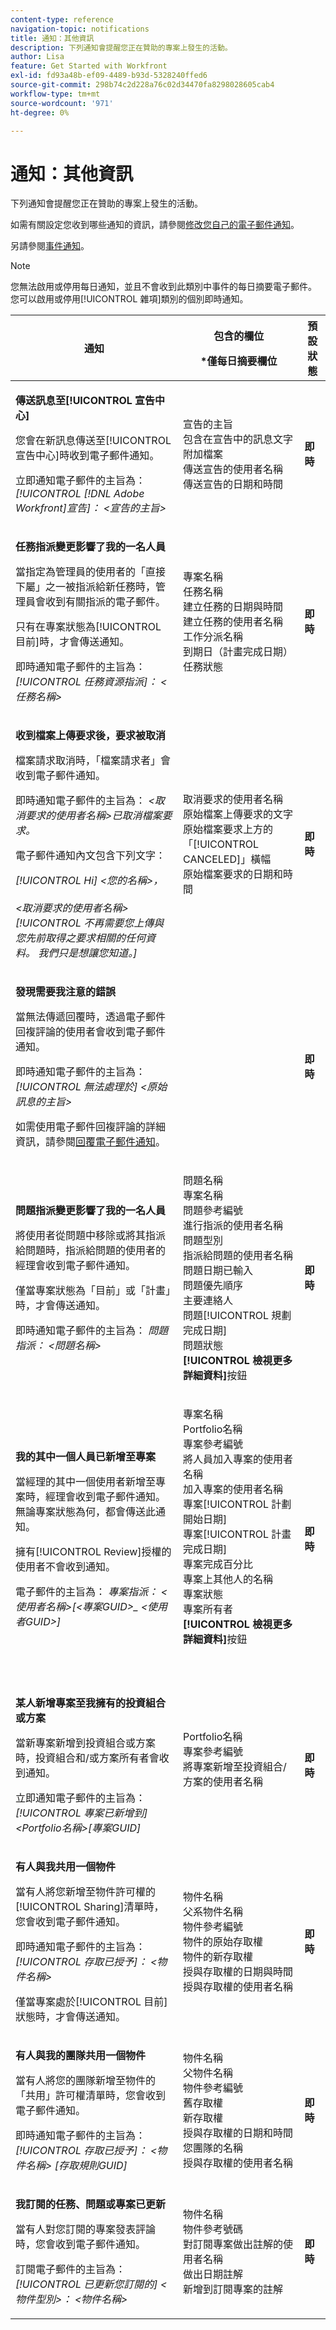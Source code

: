 ```yaml
---
content-type: reference
navigation-topic: notifications
title: 通知：其他資訊
description: 下列通知會提醒您正在贊助的專案上發生的活動。
author: Lisa
feature: Get Started with Workfront
exl-id: fd93a48b-ef09-4489-b93d-5328240ffed6
source-git-commit: 298b74c2d228a76c02d34470fa8298028605cab4
workflow-type: tm+mt
source-wordcount: '971'
ht-degree: 0%

---
```


# 通知：其他資訊

下列通知會提醒您正在贊助的專案上發生的活動。

如需有關設定您收到哪些通知的資訊，請參閱[修改您自己的電子郵件通知](../../workfront-basics/using-notifications/activate-or-deactivate-your-own-event-notifications.md)。

另請參閱[事件通知](../../workfront-basics/using-notifications/event-notifications.md)。

>[!NOTE]
>
>您無法啟用或停用每日通知，並且不會收到此類別中事件的每日摘要電子郵件。 您可以啟用或停用[!UICONTROL 雜項]類別的個別即時通知。

<table style="table-layout:auto"> 
 <col> 
 <col> 
 <col> 
 <thead> 
  <tr> 
   <th>通知</th> 
   <th> <p>包含的欄位 </p> <p> *僅每日摘要欄位</p> </th> 
   <th>預設狀態</th> 
  </tr> 
 </thead> 
 <tbody> 
  <tr> 
   <td> <p><strong>傳送訊息至[!UICONTROL 宣告中心]</strong> </p> <p>您會在新訊息傳送至[!UICONTROL 宣告中心]時收到電子郵件通知。 </p> <p>立即通知電子郵件的主旨為： <em>[!UICONTROL [!DNL Adobe Workfront]宣告]： &lt;宣告的主旨&gt;</em></p> </td> 
   <td> 宣告的主旨<br>包含在宣告中的訊息文字<br>附加檔案<br>傳送宣告的使用者名稱<br>傳送宣告的日期和時間 </td> 
   <td><strong>即時</strong> </td> 
  </tr> 
  <tr> 
   <td> <p><strong>任務指派變更影響了我的一名人員</strong> </p> <p>當指定為管理員的使用者的「直接下屬」之一被指派給新任務時，管理員會收到有關指派的電子郵件。 </p> <p>只有在專案狀態為[!UICONTROL 目前]時，才會傳送通知。</p> <p>即時通知電子郵件的主旨為： <em>[!UICONTROL 任務資源指派]： &lt;任務名稱&gt;</em></p> </td> 
   <td>專案名稱<br>任務名稱<br>建立任務的日期與時間<br>建立任務的使用者名稱<br>工作分派名稱<br>到期日（計畫完成日期）<br>任務狀態<br></td> 
   <td><strong>即時</strong> </td> 
  </tr> 
  <tr> 
   <td> <p><strong>收到檔案上傳要求後，要求被取消</strong> </p> <p>檔案請求取消時，「檔案請求者」會收到電子郵件通知。</p> <p>即時通知電子郵件的主旨為： <em>&lt;取消要求的使用者名稱&gt;已取消檔案要求。</em></p> <p>電子郵件通知內文包含下列文字：</p> <p><em>[!UICONTROL Hi] &lt;您的名稱&gt;， <br><br>&lt;取消要求的使用者名稱&gt;[!UICONTROL 不再需要您上傳與您先前取得之要求相關的任何資料。 我們只是想讓您知道。]</em> </p> </td> 
   <td>取消要求的使用者名稱<br>原始檔案上傳要求的文字<br>原始檔案要求上方的「[!UICONTROL CANCELED]」橫幅<br>原始檔案要求的日期和時間<br></td> 
   <td><strong>即時</strong> </td> 
  </tr> 
  <tr> 
   <td> <p><strong>發現需要我注意的錯誤</strong> </p> <p>當無法傳遞回覆時，透過電子郵件回複評論的使用者會收到電子郵件通知。</p> <p>即時通知電子郵件的主旨為： <em>[!UICONTROL 無法處理於] &lt;原始訊息的主旨&gt;</em></p> <p>如需使用電子郵件回複評論的詳細資訊，請參閱<a href="/help/quicksilver/workfront-basics/updating-work-items-and-viewing-updates/reply-to-email-notifications.md">回覆電子郵件通知</a>。</p> </td>
   <td> </td> 
   <td><strong>即時</strong> </td> 
  </tr> 
  <tr> 
   <td> <p><strong>問題指派變更影響了我的一名人員</strong> </p> <p>將使用者從問題中移除或將其指派給問題時，指派給問題的使用者的經理會收到電子郵件通知。 </p> <p>僅當專案狀態為「目前」或「計畫」時，才會傳送通知。</p> <p>即時通知電子郵件的主旨為： <em>問題指派： &lt;問題名稱&gt;</em></p> </td> 
   <td> <p>問題名稱<br>專案名稱<br>問題參考編號<br>進行指派的使用者名稱<br>問題型別<br>指派給問題的使用者名稱<br>問題日期已輸入<br>問題優先順序<br>主要連絡人<br>問題[!UICONTROL 規劃完成日期]<br>問題狀態<br><strong>[!UICONTROL 檢視更多詳細資料]</strong>按鈕</p> </td> 
   <td><strong>即時</strong> </td> 
  </tr> 
  <tr> 
   <td> <p><strong>我的其中一個人員已新增至專案</strong> </p> <p>當經理的其中一個使用者新增至專案時，經理會收到電子郵件通知。 無論專案狀態為何，都會傳送此通知。 </p> <p>擁有[!UICONTROL Review]授權的使用者不會收到通知。</p> <p>電子郵件的主旨為： <em>專案指派： &lt;使用者名稱&gt;[&lt;專案GUID&gt;_ &lt;使用者GUID&gt;]</em></p> </td> 
   <td> <p>專案名稱<br>Portfolio名稱<br>專案參考編號<br>將人員加入專案的使用者名稱<br>加入專案的使用者名稱<br>專案[!UICONTROL 計劃開始日期]<br>專案[!UICONTROL 計畫完成日期]<br>專案完成百分比<br>專案上其他人的名稱<br>專案狀態<br>專案所有者<br><strong>[!UICONTROL 檢視更多詳細資料]</strong>按鈕<br><br><br></p> </td> 
   <td><strong>即時</strong> </td> 
  </tr> 
  <tr> 
   <td> <p><strong>某人新增專案至我擁有的投資組合或方案</strong> </p> <p>當新專案新增到投資組合或方案時，投資組合和/或方案所有者會收到通知。</p> <p>立即通知電子郵件的主旨為： <em>[!UICONTROL 專案已新增到] &lt;Portfolio名稱&gt;[專案GUID]</em></p> </td> 
   <td> Portfolio名稱<br>專案參考編號<br>將專案新增至投資組合/方案的使用者名稱<br><br></td> 
   <td><strong>即時</strong> </td> 
  </tr> 
  <tr> 
   <td> <p><strong>有人與我共用一個物件</strong> </p> <p>當有人將您新增至物件許可權的[!UICONTROL Sharing]清單時，您會收到電子郵件通知。</p> <p>即時通知電子郵件的主旨為： <em>[!UICONTROL 存取已授予]： &lt;物件名稱&gt;</em></p> <p>僅當專案處於[!UICONTROL 目前]狀態時，才會傳送通知。</p> </td> 
   <td> 物件名稱<br>父系物件名稱<br>物件參考編號<br>物件的原始存取權<br>物件的新存取權<br>授與存取權的日期與時間<br>授與存取權的使用者名稱 </td> 
   <td><strong>即時</strong> </td> 
  </tr> 
  <tr> 
   <td> <p><strong>有人與我的團隊共用一個物件</strong> </p> <p>當有人將您的團隊新增至物件的「共用」許可權清單時，您會收到電子郵件通知。</p> <p>即時通知電子郵件的主旨為： <em>[!UICONTROL 存取已授予]： &lt;物件名稱&gt; [存取規則GUID]</em></p> </td> 
   <td> 物件名稱<br>父物件名稱<br>物件參考編號<br>舊存取權<br>新存取權<br>授與存取權的日期和時間<br>您團隊的名稱<br>授與存取權的使用者名稱 </td> 
   <td><strong>即時</strong> </td> 
  </tr> 
  <tr> 
   <td> <p><strong>我訂閱的任務、問題或專案已更新</strong> </p> <p>當有人對您訂閱的專案發表評論時，您會收到電子郵件通知。</p> <p>訂閱電子郵件的主旨為： <em>[!UICONTROL 已更新您訂閱的] &lt;物件型別&gt;： &lt;物件名稱&gt;</em></p> </td> 
   <td> 物件名稱<br>物件參考號碼<br>對訂閱專案做出註解的使用者名稱<br>做出日期註解<br>新增到訂閱專案的註解  </td> 
   <td><strong>即時</strong> </td> 
  </tr> 
 </tbody> 
</table>
